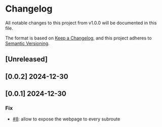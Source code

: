 # Changelog
All notable changes to this project from v1.0.0 will be documented in this file.

The format is based on [Keep a Changelog](https://keepachangelog.com/en/1.0.0/),
and this project adheres to [Semantic Versioning](https://semver.org/spec/v2.0.0.html).

## [Unreleased]

## [0.0.2] 2024-12-30

## [0.0.1] 2024-12-30

### Fix

- [#8](https://github.com/mia-platform/ai-rag-template-chat/pull/8): allow to expose the webpage to every subroute
